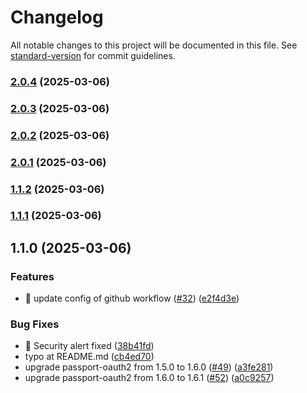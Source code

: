 # Changelog

All notable changes to this project will be documented in this file. See [standard-version](https://github.com/conventional-changelog/standard-version) for commit guidelines.

### [2.0.4](https://github.com/jetthai/passport-line-auth2/compare/v2.0.3...v2.0.4) (2025-03-06)

### [2.0.3](https://github.com/jetthai/passport-line-auth2/compare/v2.0.2...v2.0.3) (2025-03-06)

### [2.0.2](https://github.com/jetthai/passport-line-auth2/compare/v2.0.1...v2.0.2) (2025-03-06)

### [2.0.1](https://github.com/jetthai/passport-line-auth2/compare/v1.1.2...v2.0.1) (2025-03-06)

### [1.1.2](https://github.com/jetthai/passport-line-auth2/compare/v1.1.1...v1.1.2) (2025-03-06)

### [1.1.1](https://github.com/@jetthai/passport-line-auth2/compare/v1.1.0...v1.1.1) (2025-03-06)

## 1.1.0 (2025-03-06)


### Features

* 🎸 update config of github workflow ([#32](https://github.com/@jetthai/passport-line-auth2/issues/32)) ([e2f4d3e](https://github.com/@jetthai/passport-line-auth2/commit/e2f4d3ed26af7f8f356c41eb4c0be1a58b5ab48b))


### Bug Fixes

* 🐛 Security alert fixed ([38b41fd](https://github.com/@jetthai/passport-line-auth2/commit/38b41fd7be55ec01fb43e5d7d4097c34a6a6420b))
* typo at README.md ([cb4ed70](https://github.com/@jetthai/passport-line-auth2/commit/cb4ed70a7e34f14123135202f9c53b1877aa16fe))
* upgrade passport-oauth2 from 1.5.0 to 1.6.0 ([#49](https://github.com/@jetthai/passport-line-auth2/issues/49)) ([a3fe281](https://github.com/@jetthai/passport-line-auth2/commit/a3fe28196e01d7902f6d851172fe16dcbd3c9dba))
* upgrade passport-oauth2 from 1.6.0 to 1.6.1 ([#52](https://github.com/@jetthai/passport-line-auth2/issues/52)) ([a0c9257](https://github.com/@jetthai/passport-line-auth2/commit/a0c9257301ba77f1e5c7433d58404d8ca2cbc921))
